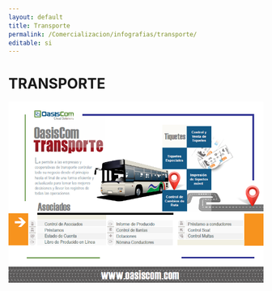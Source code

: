 ```yaml
---
layout: default
title: Transporte
permalink: /Comercializacion/infografias/transporte/
editable: si
---
```


# TRANSPORTE

![](transporte.png)



